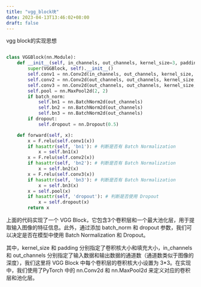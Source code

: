```yaml
---
title: "vgg_block块"
date: 2023-04-13T13:46:02+08:00
draft: false
---
```


vgg block的实现思想

```python

class VGGBlock(nn.Module):
    def __init__(self, in_channels, out_channels, kernel_size=3, padding=1, batch_norm=True, dropout=True):
        super(VGGBlock, self).__init__()
        self.conv1 = nn.Conv2d(in_channels, out_channels, kernel_size, padding=padding)
        self.conv2 = nn.Conv2d(out_channels, out_channels, kernel_size, padding=padding)
        self.conv3 = nn.Conv2d(out_channels, out_channels, kernel_size, padding=padding)
        self.pool = nn.MaxPool2d(2, 2)
        if batch_norm:
            self.bn1 = nn.BatchNorm2d(out_channels)
            self.bn2 = nn.BatchNorm2d(out_channels)
            self.bn3 = nn.BatchNorm2d(out_channels)
        if dropout:
            self.dropout = nn.Dropout(0.5)

    def forward(self, x):
        x = F.relu(self.conv1(x))
        if hasattr(self, 'bn1'): # 判断是否有 Batch Normalization
            x = self.bn1(x)
        x = F.relu(self.conv2(x))
        if hasattr(self, 'bn2'): # 判断是否有 Batch Normalization
            x = self.bn2(x)
        x = F.relu(self.conv3(x))
        if hasattr(self, 'bn3'): # 判断是否有 Batch Normalization
            x = self.bn3(x)
        x = self.pool(x)
        if hasattr(self, 'dropout'): # 判断是否使用 Dropout
            x = self.dropout(x)
        return x
```
上面的代码实现了一个 VGG Block，它包含3个卷积层和一个最大池化层，用于提取输入图像的特征信息。此外，通过添加 batch_norm 和 dropout 参数，我们可以决定是否在模型中使用 Batch Normalization 和 Dropout。

其中，kernel_size 和 padding 分别指定了卷积核大小和填充大小，in_channels 和 out_channels 分别指定了输入数据和输出数据的通道数（通道数类似于图像的深度），我们这里将 VGG Block 中每个卷积层的卷积核大小设置为 3*3。在实现中，我们使用了PyTorch 中的 nn.Conv2d 和 nn.MaxPool2d 来定义对应的卷积层和池化层。